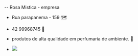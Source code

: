 -- Rosa Mistica - empresa

- Rua parapanema - 159 🗺️
- 42 99968745 📱
- produtos de alta qualidade em perfumaria de ambiente. 🌻

- ![](https://media.tenor.com/PJ0ly6Om62sAAAAM/flower-gentleman.gif)
